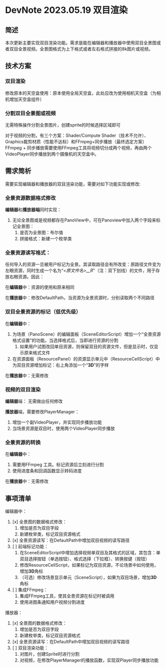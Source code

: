 # DevNote 2023.05.19 双目渲染

## 简述

本次更新主要实现双目渲染功能。需求是能在编辑器和播放器中使用双目全景图或者双目全景视频。全景图格式为上下格式或者左右格式拼接的8k图片或视频。

## 技术方案

### 双目渲染

修改原本的天空盒使用：原本使用全局天空盒，此处应改为使用相机天空盒（为相机增加天空盒组件）

### 分割双目全景图或视频

无需特殊操作分割全景图片，创建sprite的时候选择区域即可

对于视频的分割，有三个方案：Shader/Compute Shader（技术不允许）、Graphics裁剪材质（性能不达标）和FFmpeg+同步播放（最终选定方案）
FFmpeg + 同步播放需要使用FFmpeg工具将视频切分成两个视频，再由两个VideoPlayer同步播放到两个摄像机的天空盒中。


##  需求简析

需要实现编辑器和播放器的双目渲染功能，需要对如下功能实现或修改:

### 全景资源数据格式修改

**编辑器**和**播放器端**同时实现：

1. 无论全景图或是视频都存在PanoView中，可在Panoview中加入两个字段来标记全景图：
    1. 是否为全景图：布尔值
    2. 拼接格式：新建一个枚举类

### 全景资源读写格式：

任何导入的资源一旦被用户标记为全景。其读取路径会有所改变：原路径文件变为左眼资源，同时生成一个名为“*<原文件名>__R*”（注：双下划线）的文件，用于存放右眼资源。因此：

在**编辑器**中：资源的使用和原来相同

在**播放器**中：修改DefaultPath，当资源为全景资源时，分别读取两个不同路径


### 双目全景资源的标记（低优先级）

在**编辑器**中：
1. 为场景（PanoScene）的编辑面板（SceneEditorScript）增加一个“全景资源格式设置”的功能。当选择格式后，当即进行资源的分割
    1. 如果用户试图改回单目资源，则保留双目的资源文件，但是显示时，仅显示原来格式文件
2. 在资源面板（ResourcePanel）的资源显示单元中（ResourceCellScript）中为双目资源增加标记：右上角添加一个“**3D**”的字样

在**播放器**中：无需修改

### 视频的双目渲染
**编辑器**端： 无需做出任何修改

**播放器**端，需要修改PlayerManager：
1. 增加一个副VideoPlayer，并实现同步播放功能
2. 当场景资源是双目时，使用两个VideoPlayer同步播放

### 全景资源的转换

在**编辑器**中：
1. 需要用FFmpeg 工具。标记资源后立刻进行分割
2. 使用进度条和回调函数显示转码进度

在**播放器**中：无需修改

## 事项清单

编辑器中：
1. [x] 全景图的数据格式修改：
    1. 增加是否为双目字段
    2. 新建枚举类，标记双目资源格式
2. [x] 全景资源读写：在DefaultPath中增加双目视频的读写路径
3. [ ] 前端标记功能：
    1. 在SceneEditorScript中增加选择视频单双目及其格式的区域，其包含：单双目选择按钮（单选按钮）、格式选择（下拉框）、转换按键（按钮）
    2. 修改ResourceCellScript，如果标记为双目资源，不论场景中如何使用，增加**3D**角标
    3. （可选）修改场景显示单元（SceneScript），如果为双目场景，增加**3D**角标
4. [ ] 集成FFmpeg：
    1. 集成FFmpeg工具，使其全景资源在标记时被调用
    2. 使用进图条通知用户视频分割进度

播放器：
1. [x] 全景图的数据格式修改：
    1. 增加是否为双目字段
    2. 新建枚举类，标记双目资源格式
2. [x] 全景资源读写：在DefaultPath中增加双目视频的读写路径
3. [ ] 双目渲染功能：
    1. 对图片，创建Sprite时进行分割
    2. 对视频，在修改PlayerManager的播放函数，实现双Player同步播放功能
